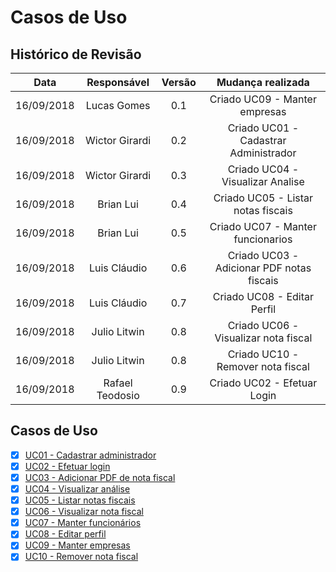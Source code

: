 # Casos de Uso

## Histórico de Revisão

| Data | Responsável | Versão | Mudança realizada |
|:------:|:------:|:-------:|:-------:|
| 16/09/2018 | Lucas Gomes | 0.1 | Criado UC09 - Manter empresas |
| 16/09/2018 | Wictor Girardi | 0.2 | Criado UC01 - Cadastrar Administrador |
| 16/09/2018 | Wictor Girardi | 0.3 | Criado UC04 - Visualizar Analise |
| 16/09/2018 | Brian Lui | 0.4 | Criado UC05 - Listar notas fiscais |
| 16/09/2018 | Brian Lui | 0.5 | Criado UC07 - Manter funcionarios |
| 16/09/2018 | Luis Cláudio | 0.6 | Criado UC03 - Adicionar PDF notas fiscais |
| 16/09/2018 | Luis Cláudio | 0.7 | Criado UC08 - Editar Perfil |
| 16/09/2018 | Julio Litwin| 0.8 | Criado UC06 - Visualizar nota fiscal |
| 16/09/2018 | Julio Litwin| 0.8 | Criado UC10 - Remover nota fiscal |
| 16/09/2018 | Rafael Teodosio | 0.9 | Criado UC02 - Efetuar Login |



## Casos de Uso

- [x] [UC01 - Cadastrar administrador](use-case/uc01.md)
- [x] [UC02 - Efetuar login](use-case/uc02.md)
- [x] [UC03 - Adicionar PDF de nota fiscal](use-case/uc04.md)
- [x] [UC04 - Visualizar análise](use-case/uc05.md)
- [x] [UC05 - Listar notas fiscais](use-case/uc06.md)
- [x] [UC06 - Visualizar nota fiscal](use-case/uc07.md)
- [x] [UC07 - Manter funcionários](use-case/uc08.md)
- [x] [UC08 - Editar perfil](use-case/uc09.md)
- [x] [UC09 - Manter empresas](use-case/uc10.md)
- [x] [UC10 - Remover nota fiscal](use-case/uc11.md)
